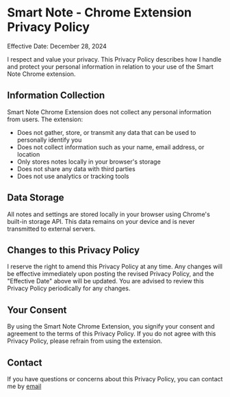 # Smart Note - Chrome Extension Privacy Policy

Effective Date: December 28, 2024

I respect and value your privacy. This Privacy Policy describes how I handle and protect your personal information in relation to your use of the Smart Note Chrome extension.

## Information Collection

Smart Note Chrome Extension does not collect any personal information from users. The extension:
- Does not gather, store, or transmit any data that can be used to personally identify you
- Does not collect information such as your name, email address, or location
- Only stores notes locally in your browser's storage
- Does not share any data with third parties
- Does not use analytics or tracking tools

## Data Storage

All notes and settings are stored locally in your browser using Chrome's built-in storage API. This data remains on your device and is never transmitted to external servers.

## Changes to this Privacy Policy

I reserve the right to amend this Privacy Policy at any time. Any changes will be effective immediately upon posting the revised Privacy Policy, and the "Effective Date" above will be updated. You are advised to review this Privacy Policy periodically for any changes.

## Your Consent

By using the Smart Note Chrome Extension, you signify your consent and agreement to the terms of this Privacy Policy. If you do not agree with this Privacy Policy, please refrain from using the extension.

## Contact

If you have questions or concerns about this Privacy Policy, you can contact me by [email](jason.jiang29@gmail.com)
